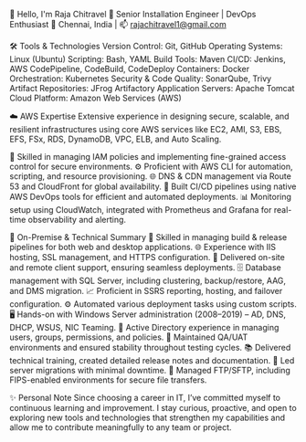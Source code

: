 🙏 Hello, I'm Raja Chitravel
🚀 Senior Installation Engineer | DevOps Enthusiast
📍 Chennai, India | 📫 rajachitravel1@gmail.com

🛠️ Tools & Technologies
Version Control: Git, GitHub
Operating Systems: Linux (Ubuntu)
Scripting: Bash, YAML
Build Tools: Maven
CI/CD: Jenkins, AWS CodePipeline, CodeBuild, CodeDeploy
Containers: Docker
Orchestration: Kubernetes
Security & Code Quality: SonarQube, Trivy
Artifact Repositories: JFrog Artifactory
Application Servers: Apache Tomcat
Cloud Platform: Amazon Web Services (AWS)

☁️ AWS Expertise
Extensive experience in designing secure, scalable, and resilient infrastructures using core AWS services like EC2, AMI, S3, EBS, EFS, FSx, RDS, DynamoDB, VPC, ELB, and Auto Scaling.

🔐 Skilled in managing IAM policies and implementing fine-grained access control for secure environments.
⚙️ Proficient with AWS CLI for automation, scripting, and resource provisioning.
🌐 DNS & CDN management via Route 53 and CloudFront for global availability.
🧪 Built CI/CD pipelines using native AWS DevOps tools for efficient and automated deployments.
📊 Monitoring setup using CloudWatch, integrated with Prometheus and Grafana for real-time observability and alerting.

💼 On-Premise & Technical Summary
🔧 Skilled in managing build & release pipelines for both web and desktop applications.
🌐 Experience with IIS hosting, SSL management, and HTTPS configuration.
💬 Delivered on-site and remote client support, ensuring seamless deployments.
🗄️ Database management with SQL Server, including clustering, backup/restore, AAG, and DMS migration.
📈 Proficient in SSRS reporting, hosting, and failover configuration.
⚙️ Automated various deployment tasks using custom scripts.
🖥️ Hands-on with Windows Server administration (2008–2019) – AD, DNS, DHCP, WSUS, NIC Teaming.
👥 Active Directory experience in managing users, groups, permissions, and policies.
🧪 Maintained QA/UAT environments and ensured stability throughout testing cycles.
📚 Delivered technical training, created detailed release notes and documentation.
🚚 Led server migrations with minimal downtime.
📁 Managed FTP/SFTP, including FIPS-enabled environments for secure file transfers.

✨ Personal Note
Since choosing a career in IT, I’ve committed myself to continuous learning and improvement.
I stay curious, proactive, and open to exploring new tools and technologies that strengthen my capabilities and allow me to contribute meaningfully to any team or project.

